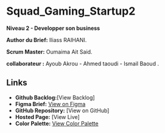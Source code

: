 # Squad_Gaming_Startup2

**Niveau 2 - Developper son business**

**Author du Brief:** Iliass RAIHANI. 

**Scrum Master:** Oumaima Ait Said. 

**collaborateur :** Ayoub Akrou - Ahmed taoudi - Ismail Baoud  .

## Links

- **Github Backlog:**[View Backlog]
- **Figma Brief:** [View on Figma](https://www.figma.com/design/WuHDx2K2kE2AyviiREzkqk/Untitled?node-id=10-185&t=mzOVUu3a7hKoG3wx-1)
- **GitHub Repository:** [View on GitHub]
- **Hosted Page:** [View Live]
- **Color Palette:** [View Color Palette](https://coolors.co/palette/2b2d42-8d99ae-edf2f4-ef233c-d90429)
